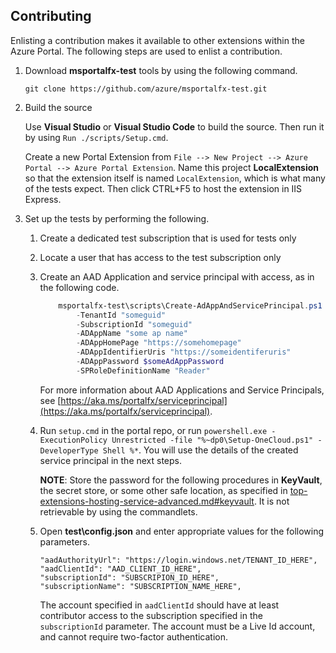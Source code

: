 
<a name="contributing"></a>
## Contributing

Enlisting a contribution makes it available to other extensions within the Azure Portal. The following steps are used to enlist a contribution.

1. Download **msportalfx-test** tools by using the following command.

    `git clone https://github.com/azure/msportalfx-test.git`

1. Build the source

    Use **Visual Studio** or **Visual Studio Code** to build the source. Then run it by using `Run ./scripts/Setup.cmd`.
    
    Create a new Portal Extension from `File --> New Project --> Azure Portal --> Azure Portal Extension`. Name this project **LocalExtension** so that the extension itself is named `LocalExtension`, which is what many of the tests expect. Then click CTRL+F5 to host the extension in IIS Express.

1. Set up the tests by performing the following.

    1. Create a dedicated test subscription that is used for tests only

    1. Locate a user that has access to the test subscription only

    1. Create an AAD Application and service principal with access, as in the following code.

        ```powershell 
            msportalfx-test\scripts\Create-AdAppAndServicePrincipal.ps1 
                -TenantId "someguid" 
                -SubscriptionId "someguid" 
                -ADAppName "some ap name" 
                -ADAppHomePage "https://somehomepage" 
                -ADAppIdentifierUris "https://someidentiferuris" 
                -ADAppPassword $someAdAppPassword 
                -SPRoleDefinitionName "Reader" 
        ```

        <!-- TODO: Determine whether the dependency has been removed."We are working to remove this dependency." -->

        For more information about AAD Applications and Service Principals, see [https://aka.ms/portalfx/serviceprincipal](https://aka.ms/portalfx/serviceprincipal).  

    1. Run `setup.cmd` in the portal repo, or run `powershell.exe -ExecutionPolicy Unrestricted -file "%~dp0\Setup-OneCloud.ps1" -DeveloperType Shell %*`. You will use the details of the created service principal in the next steps.  

       **NOTE**: Store the password for the following procedures in **KeyVault**,  the secret store, or some other safe location, as specified in [top-extensions-hosting-service-advanced.md#keyvault](top-extensions-hosting-service-advanced.md#keyvault). It is not retrievable by using the commandlets. 

    1. Open **test\config.json** and enter appropriate values for the following parameters.

        ```
        "aadAuthorityUrl": "https://login.windows.net/TENANT_ID_HERE",
        "aadClientId": "AAD_CLIENT_ID_HERE",
        "subscriptionId": "SUBSCRIPION_ID_HERE",
        "subscriptionName": "SUBSCRIPTION_NAME_HERE",
        ```

        The account specified in `aadClientId` should have at least contributor access to the subscription specified in the `subscriptionId` parameter. The account must be a Live Id account, and cannot require two-factor authentication.